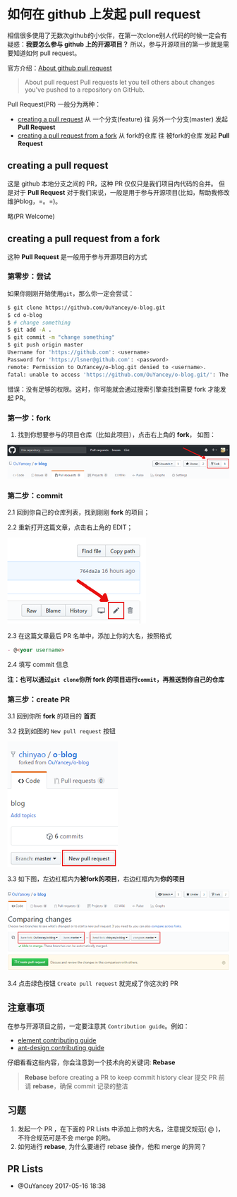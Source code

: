 # 如何在 github 上发起 pull request

相信很多使用了无数次github的小伙伴，在第一次clone别人代码的时候一定会有疑惑：**我要怎么参与 github 上的开源项目？**
所以，参与开源项目的第一步就是需要知道如何 pull request。

官方介绍：[About github pull request](https://help.github.com/categories/collaborating-with-issues-and-pull-requests/)

> About pull request
> Pull requests let you tell others about changes you've pushed to a repository on GitHub.

Pull Request(PR) 一般分为两种：
- [creating a pull request](https://help.github.com/articles/creating-a-pull-request/)
从 一个分支(feature) 往 另外一个分支(master) 发起 **Pull Request**
- [creating a pull request from a fork](https://help.github.com/articles/creating-a-pull-request-from-a-fork/)
从 fork的仓库 往 被fork的仓库 发起 **Pull Request**

## creating a pull request

这是 github 本地分支之间的 PR，这种 PR 仅仅只是我们项目内代码的合并。
但是对于 **Pull Request** 对于我们来说，一般是用于参与开源项目(比如，帮助我修改维护blog，=。=)。

略(PR Welcome)

## creating a pull request from a fork

这种 **Pull Request** 是一般用于参与开源项目的方式

### 第零步：尝试

如果你刚刚开始使用`git`，那么你一定会尝试：

```bash
$ git clone https://github.com/OuYancey/o-blog.git
$ cd o-blog
$ # change something
$ git add -A .
$ git commit -m "change something"
$ git push origin master
Username for 'https://github.com': <username>
Password for 'https://lsner@github.com': <password>
remote: Permission to OuYancey/o-blog.git denied to <username>.
fatal: unable to access 'https://github.com/OuYancey/o-blog.git/': The requested URL returned error: 403
```

错误：没有足够的权限。这时，你可能就会通过搜索引擎查找到需要 fork 才能发起 PR。

### 第一步：fork

1. 找到你想要参与的项目仓库（比如此项目），点击右上角的 **fork**， 如图：

![第一步：fork](/images/2017-05-16-01.png)

### 第二步：commit

2.1 回到你自己的仓库列表，找到刚刚 **fork** 的项目；

2.2 重新打开这篇文章，点击右上角的 EDIT；

![第二步：commit](/images/2017-05-16-02.png)

2.3 在这篇文章最后 PR 名单中，添加上你的大名，按照格式
```markdown
- @<your username>
```

2.4 填写 commit 信息

**注：也可以通过`git clone`你所 fork 的项目进行`commit`，再推送到你自己的仓库**

### 第三步：create PR

3.1 回到你所 **fork** 的项目的 **首页**

3.2 找到如图的 `New pull request` 按钮

![第三步：create PR](/images/2017-05-16-03.png)

3.3 如下图，左边红框内为**被fork的项目**，右边红框内为**你的项目**

![第三步：create PR](/images/2017-05-16-04.png)

3.4 点击绿色按钮 `Create pull request` 就完成了你这次的 PR

## 注意事项

在参与开源项目之前，一定要注意其 `Contribution guide`。例如：
- [element contributing guide](https://github.com/ElemeFE/element/blob/master/.github/CONTRIBUTING.zh-CN.md)
- [ant-design contributing guide](https://github.com/ant-design/ant-design/blob/master/.github/CONTRIBUTING.md)

仔细看看这些内容，你会注意到一个技术向的关键词: **Rebase**
> **Rebase** before creating a PR to keep commit history clear
> 提交 PR 前请 **rebase**，确保 commit 记录的整洁

## 习题

1. 发起一个 PR ，在下面的 PR Lists 中添加上你的大名，注意提交规范( @<username> <time> )，不符合规范可是不会 merge 的哟。
2. 如何进行 **rebase**, 为什么要进行 rebase 操作，他和 merge 的异同？

## PR Lists

- @OuYancey 2017-05-16 18:38